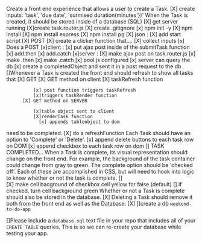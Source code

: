 Create a front end experience that allows a user to create a Task.
  [X] create inputs: 'task', 'due date', 'surmised duration(minutes'})'
When the Task is created, it should be stored inside of a database (SQL)
  [X] get server running
      [X]create task.router.js
      [X] create .gitignore
      [x] npm init -y
      [X] npm install
      [X] npm install express
      [X] npm install pg
      [X] json : 
          [X] add start script
  [X] POST
      [X] create a clicker function that....
          [X] collect inputs
          [x] Does a POST
              [x]client :
                  [x] put ajax post inside of the submitTask function
                        [x] add.then
                        [x] add.catch
              [x]server :
                  [X] make ajax post on task.router.js
                  [x] make .then
                  [x] make .catch
                  [x] pool.js configured
                  [x] server can query the db
  [x] create a completedObject and sent it in a post request to the db
[]Whenever a Task is created the front end should refresh to show all tasks that 
      [X] GET 
          [X] GET method on client
              [X] taskRefresh function
                  
              [x] post function triggers taskRefresh
              [x]triggers taskRender function
          [X] GET method on SERVER
  
              [x]table object sent to client
              [X]renderTask function
                [x] appends tableobject to dom
need to be completed.
  [X] do a refreshFunction
Each Task should have an option to 'Complete' or 'Delete'.
    [x] append delete buttons to each task row on DOM
    [x] append checkbox to each task row on dom
  []
  TASK COMPLETED...
When a Task is complete, its visual representation should change on the front end. For example, the background of the task container could change from gray to green. The complete option should be  'checked off'. Each of these are accomplished in CSS, but will need to hook into logic to know whether or not the task is complete.
  []  
      [X] make cell bacground of checkbox cell yellow for false (default)
      [] if checked, turn cell background green
Whether or not a Task is complete should also be stored in the database.
  [X]
Deleting a Task should remove it both from the front end as well as the Database.
  [X]
[]create a db `weekend-to-do-app`

[]Please include a `database.sql` text file in your repo that includes all of your `CREATE TABLE` queries. This is so we can re-create your database while testing your app.